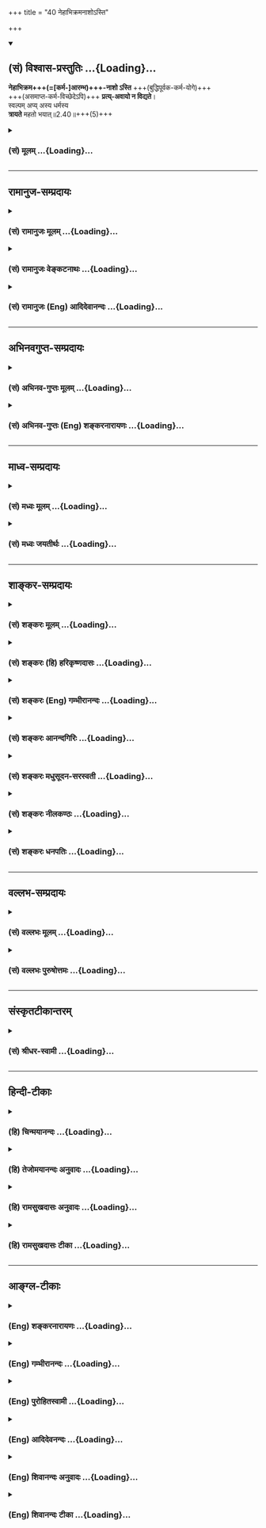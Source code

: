 +++
title = "40 नेहाभिक्रमनाशोऽस्ति"

+++
<div class="js_include" newlevelforh1="2" title="(सं) विश्वास-प्रस्तुतिः" unfilled url="/mahAbhAratam/shlokashaH/06-bhIShma-parva/03-bhagavad-gItA-parva/saMskRtam/vishvAsa-prastutiH/02_sAnkhya-yogaH_sarva-/40_nehAbhikramanAsho.md">
<details open><summary><h2>(सं) विश्वास-प्रस्तुतिः ...{Loading}...</h2></summary>

**नेहाभिक्रम+++(=[कर्म-]आरम्भ)+++-नाशो ऽस्ति** +++(बुद्धिपूर्वक-कर्म-योगे)+++  
+++(असमाप्त-कर्म-विच्छेदेऽपि)+++ **प्रत्य्-अवायो न विद्यते**।  
स्वल्पम् अप्य् अस्य धर्मस्य  
**त्रायते** महतो भयात्॥2.40॥+++(5)+++

</details>
</div>
<div class="js_include collapsed" newlevelforh1="3" title="(सं) मूलम्" unfilled url="/mahAbhAratam/shlokashaH/06-bhIShma-parva/03-bhagavad-gItA-parva/saMskRtam/mUlam/02_sAnkhya-yogaH_sarva-/40_nehAbhikramanAsho.md">
<details><summary><h3>(सं) मूलम् ...{Loading}...</h3></summary>

नेहाभिक्रमनाशोऽस्ति प्रत्यवायो न विद्यते।  
स्वल्पमप्यस्य धर्मस्य त्रायते महतो भयात्।।2.40।।
</details>
</div>


_________________
## रामानुज-सम्प्रदायः
<div class="js_include collapsed" newlevelforh1="3" title="(सं) रामानुजः मूलम्" unfilled url="/mahAbhAratam/shlokashaH/06-bhIShma-parva/03-bhagavad-gItA-parva/saMskRtam/rAmAnujaH/mUlam/02_sAnkhya-yogaH_sarva-/40_nehAbhikramanAsho.md">
<details><summary><h3>(सं) रामानुजः मूलम् ...{Loading}...</h3></summary>


वक्ष्यमाण-बुद्धि-युक्तस्य कर्मणो माहात्म्यम् आह -  
।।2.40।।**इह** कर्मयोगे **न अभिक्रमनाशः अस्ति।** अभिक्रम आरम्भः, नाशः फल-साधन-भाव-नाशः। आरब्धस्य असमाप्तस्य विच्छिन्नस्य अपि न निष्फलत्वम्।

आरब्धस्य विच्छेदे **प्रत्यवायः** अपि **न विद्यते।** **अस्य** कर्मयोगाख्यस्य स्व**धर्मस्य** स्वल्पांशः **अपि महतो भयात्** संसार-भयात् **त्रायते।** अयम् अर्थः 

&gt; पार्थ नैवेह नामुत्र विनाशस्तस्य विद्यते। (गीता 6।40) 

इति उत्तरत्र प्रपञ्चयिष्यते।  

अन्यानि हि लौकिकानि वैदिकानि च साधनानि विच्छिन्नानि, न हि फल-प्रसवाय भवन्ति प्रत्यवायाय च भवन्ति। काम्य-कर्म-विषयाया बुद्धेः मोक्षसाधनभूतकर्मविषयां बुद्धिं विशिनष्टि  

</details>
</div>
<div class="js_include collapsed" newlevelforh1="3" title="(सं) रामानुजः वेङ्कटनाथः" unfilled url="/mahAbhAratam/shlokashaH/06-bhIShma-parva/03-bhagavad-gItA-parva/saMskRtam/rAmAnujaH/venkaTanAthaH/02_sAnkhya-yogaH_sarva-/40_nehAbhikramanAsho.md">
<details><summary><h3>(सं) रामानुजः वेङ्कटनाथः ...{Loading}...</h3></summary>

  
  
।।2.40।। ननुइमां श्रृणु 2।39 इत्युक्तेऽनन्तरंव्यवसाया 2।41 इत्यादि
वक्तव्यम् मध्येनेहाभिक्रम इत्येतन्न सङ्गच्छत इत्यत्राह वक्ष्यमाणेति।
उपक्रमे माहात्म्यकथनेन बुभुत्सातिशयजननाय प्ररोचना क्रियत इति भावः।
इहेत्यनेन सूचितं कर्मान्तरेभ्यो वैलक्षण्यमाह कर्मयोग इति।
अभिमुखक्रमणशङ्कां व्युदस्यति अभिक्रम आरम्भ इति। उपक्रमशब्दवदयमिति भावः।
क्रियारूपस्याभिक्रमस्य कथमविनाशित्वमित्यतोनाशः फलसाधनभावनाश इति।
तात्पर्यमाह आरब्धस्येति। प्रत्यवायशङ्काहेतुं दर्शयन् द्वितीयं पादं
व्याकरोति आरब्धस्य विच्छेदे इति। उक्तविवरणरूपमुत्तरार्धं व्याख्याति
अस्येति। संसारभयादिति। महत्त्वविशेषितं भयं संसारभयमेव हीति भावः।
स्वल्पांशस्यापि संसारनिवृत्तिहेतुत्वं देशकालादिवैगुण्यात्
प्रामादिकाकृत्यकरणादिना च विच्छिन्नस्याप्यवश्यं पुनः सन्धानादिति
दर्शयन्नस्य श्लोकस्योक्तार्थैकपरत्वं सङ्ग्रहविस्तररूपत्वेन
वक्ष्यमाणापौनरुक्त्यं चाह अयमर्थ इति। कृतांशस्य कथं न नाशप्रसङ्ग इति
शङ्कायामिहेत्यस्य व्यवच्छेद्यं दर्शयति अन्यानि हीति।
लौकिकानीत्यतिशङ्काहेतुर्दृष्टान्त उक्तः। वैदिकानीति सामान्यनिर्देशस्यायं
भावः नित्यनैमित्तिकान्यपि विच्छेदे सति न फलाय स्युः प्रत्यवायाय च
भवेयुः। अशक्त्यादिमूलमीषद्वैकल्यमात्रं हि तत्र सह्यम्। काम्येषु
त्वङ्गवैकल्येऽपि नैष्फल्यमिति विशेष इति प्रत्यवायाय च भवन्तीति न केवलं
स्वर्गादेरलाभमात्रम् ब्रह्मरक्षस्त्वप्राप्त्यादिरपि स्यादिति भावः।  
  
  
  

</details>
</div>
<div class="js_include collapsed" newlevelforh1="3" title="(सं) रामानुजः (Eng) आदिदेवानन्दः" unfilled url="/mahAbhAratam/shlokashaH/06-bhIShma-parva/03-bhagavad-gItA-parva/saMskRtam/rAmAnujaH/english/AdidevAnandaH/02_sAnkhya-yogaH_sarva-/40_nehAbhikramanAsho.md">
<details><summary><h3>(सं) रामानुजः (Eng) आदिदेवानन्दः ...{Loading}...</h3></summary>

2.40 Here, in Karma Yoga, there is no loss of 'Abhikrama' or of effort that has been put in; 'loss' means the loss of efficacy to bring about the fruits. In Karma Yoga if work is begun and left unfinished, and the continuity is broken in the middle, it does not remain fruitless, as in the case of works undertaken for their fruits. No evil result is acired if the continuity of work is broken. Even a little of this Dharma known as Karma Yoga or Niskama Karma (unselfish action without desire for any reward) gives protection from the great fear, i.e., the fear of transmigratory existence. The same purport is explained later thus:
'Neither in this world nor the next, O Arjuna, there is annihilation for him' (6.40). But in works, Vedic and secular, when there is interruption in the middle, not only do they not yield fruits, but also there is accrual of evil. Now, Sri Krsna distinguishes the Buddhi or mental disposition concerned with those acts which constitute a means for attaining release from those which are concerned with the acts meant for gaining the desired objects:

</details>
</div>


_________________
## अभिनवगुप्त-सम्प्रदायः
<div class="js_include collapsed" newlevelforh1="3" title="(सं) अभिनव-गुप्तः मूलम्" unfilled url="/mahAbhAratam/shlokashaH/06-bhIShma-parva/03-bhagavad-gItA-parva/saMskRtam/abhinava-guptaH/mUlam/02_sAnkhya-yogaH_sarva-/40_nehAbhikramanAsho.md">
<details><summary><h3>(सं) अभिनव-गुप्तः मूलम् ...{Loading}...</h3></summary>

।।2.41।। नेहेति। इह +++(S K omit इह)+++ अस्यां बुद्धौ अतिक्रमेण अपराधेन
प्रमादेन नाशो न भवति  
  
प्रमादस्याभावात्। यथा च +++(S N तथा च)+++ परिमितेन श्रीखण्डकणेन ज्वालायमानोऽपि
तैलकटाहः सद्यः शीतीभवति +++(N शीतो भवति)+++ एवं अनया स्वल्पयापि +++(S omits अपि)+++
योगबुद्ध्या महाभयं संसाररूपं विनश्यति।  

</details>
</div>
<div class="js_include collapsed" newlevelforh1="3" title="(सं) अभिनव-गुप्तः (Eng) शङ्करनारायणः" unfilled url="/mahAbhAratam/shlokashaH/06-bhIShma-parva/03-bhagavad-gItA-parva/saMskRtam/abhinava-guptaH/english/shankaranArAyaNaH/02_sAnkhya-yogaH_sarva-/40_nehAbhikramanAsho.md">
<details><summary><h3>(सं) अभिनव-गुप्तः (Eng) शङ्करनारायणः ...{Loading}...</h3></summary>

2.40 Neha etc. Here in this determinate knowledge there arises no loss
through transgression, an offence due to negligence; because negligence
is \[itself\] absent there. And just as a burning oil in the boiler get
cooled soon, due to a limited antity of sandal (put in it), in the same
way due to this knowledge of Yoga-eventhough it is very little-the great
danger in the form of the cycle of birth-and-death perishes completely.
And this knowledge is not introduced as a new thing. Then what ;

</details>
</div>


_________________
## माध्व-सम्प्रदायः
<div class="js_include collapsed" newlevelforh1="3" title="(सं) मध्वः मूलम्" unfilled url="/mahAbhAratam/shlokashaH/06-bhIShma-parva/03-bhagavad-gItA-parva/saMskRtam/madhvaH/mUlam/02_sAnkhya-yogaH_sarva-/40_nehAbhikramanAsho.md">
<details><summary><h3>(सं) मध्वः मूलम् ...{Loading}...</h3></summary>

।।2.40।। Sri Madhvacharya did not comment on this sloka.  

</details>
</div>
<div class="js_include collapsed" newlevelforh1="3" title="(सं) मध्वः जयतीर्थः" unfilled url="/mahAbhAratam/shlokashaH/06-bhIShma-parva/03-bhagavad-gItA-parva/saMskRtam/madhvaH/jayatIrthaH/02_sAnkhya-yogaH_sarva-/40_nehAbhikramanAsho.md">
<details><summary><h3>(सं) मध्वः जयतीर्थः ...{Loading}...</h3></summary>

।।2.40।। Sri Jayatirtha did not comment on this sloka.  

</details>
</div>


_________________
## शाङ्कर-सम्प्रदायः
<div class="js_include collapsed" newlevelforh1="3" title="(सं) शङ्करः मूलम्" unfilled url="/mahAbhAratam/shlokashaH/06-bhIShma-parva/03-bhagavad-gItA-parva/saMskRtam/shankaraH/mUlam/02_sAnkhya-yogaH_sarva-/40_nehAbhikramanAsho.md">
<details><summary><h3>(सं) शङ्करः मूलम् ...{Loading}...</h3></summary>

।।2.40।।  
  
**न इह** मोक्षमार्गे कर्मयोगे **अभिक्रमनाशः** अभिक्रमणमभिक्रमः
प्रारम्भः तस्य नाशः नास्ति यथा कृष्यादेः। योगविषये  
प्रारम्भस्य न अनैकान्तिकफलत्वमित्यर्थः। किञ्चनापि चिकित्सावत् प्रत्यवायः
विद्यते भवति। किं तु **स्वल्पमपि अस्य धर्मस्य** योगधर्मस्य अनुष्ठितं
**त्रायते** रक्षति **महतः भयात्** संसारभयात् जन्ममरणादिलक्षणात्।।  
येयं साङ्ख्ये बुद्धिरुक्ता योगे च वक्ष्यमाणलक्षणा सा  
  

</details>
</div>
<div class="js_include collapsed" newlevelforh1="3" title="(सं) शङ्करः (हि) हरिकृष्णदासः" unfilled url="/mahAbhAratam/shlokashaH/06-bhIShma-parva/03-bhagavad-gItA-parva/saMskRtam/shankaraH/hindI/harikRShNadAsaH/02_sAnkhya-yogaH_sarva-/40_nehAbhikramanAsho.md">
<details><summary><h3>(सं) शङ्करः (हि) हरिकृष्णदासः ...{Loading}...</h3></summary>

।।2.40।। इसके सिवा और भी सुन  
  
आरम्भका नाम अभिक्रम है इस कर्मयोगरूप मोक्षमार्गमें अभिक्रमका यानी
प्रारम्भका कृषि आदिके सदृश नाश नहीं होता। अभिप्राय यह कि योगविषयक
प्रारम्भका फल अनैकान्तिक ( संशययुक्त ) नहीं है।  
तथा चिकित्सादिकी तरह ( इसमें ) प्रत्यवाय ( विपरीत फल ) भी नहीं होता
है।  
तो क्या होता है इस कर्मयोगरूप धर्मका थोड़ासा भी अनुष्ठान ( साधन )
जन्ममरणरूप महान् संसारभयसे रक्षा किया करता है।  

</details>
</div>
<div class="js_include collapsed" newlevelforh1="3" title="(सं) शङ्करः (Eng) गम्भीरानन्दः" unfilled url="/mahAbhAratam/shlokashaH/06-bhIShma-parva/03-bhagavad-gItA-parva/saMskRtam/shankaraH/english/gambhIrAnandaH/02_sAnkhya-yogaH_sarva-/40_nehAbhikramanAsho.md">
<details><summary><h3>(सं) शङ्करः (Eng) गम्भीरानन्दः ...{Loading}...</h3></summary>

2.40 Moreover, iha, here, in the path to Liberation, viz the Yoga of
Action (rites and duties); na, there is no; abhikrama-nasah, waste of an
attempt, of a beginning, unlike as in agriculture etc. The meaning is
that the result of any attempt in the case of Yoga is not uncertain.
Besides, unlike as in medical care, na vidyate, nor is there, nor does
there arises; any pratyavayah, harm. But, svalpam api, even a little;
asya, of this; dharmasya, righteousness in the form of Yoga (of Action);
when pracised, trayate, saves (one); mahato bhayat, from great fear, of
mundance existence characterized by death, birth, etc.

</details>
</div>
<div class="js_include collapsed" newlevelforh1="3" title="(सं) शङ्करः आनन्दगिरिः" unfilled url="/mahAbhAratam/shlokashaH/06-bhIShma-parva/03-bhagavad-gItA-parva/saMskRtam/shankaraH/AnandagiriH/02_sAnkhya-yogaH_sarva-/40_nehAbhikramanAsho.md">
<details><summary><h3>(सं) शङ्करः आनन्दगिरिः ...{Loading}...</h3></summary>

।।2.40।। ननु
कर्मानुष्ठानस्यानैकान्तिकफलत्वेनाकिंचित्करत्वादनेकानर्थकलुषितत्वेन
दोषवत्त्वाच्च योगबुद्धिरपि न श्रद्धेयेति तत्राह **किञ्चेति।** अन्यच्च
किंचिदुच्यते। कर्मानुष्ठानस्यावश्यकत्वे कारणमिति यावत्। कर्मणा सह
समाधेरनुष्ठातुमशक्यत्वादनेकान्तरायसंभवात्तत्फलस्य च साक्षात्कारस्य
दीर्घकालाभ्याससाध्यस्यैकस्मिञ्जन्मन्यसंभवादर्थाद्योगी भ्रश्येतानर्थे च
निपतेदित्याशङ्क्याह  **नेहेति।** प्रतीकत्वेनोपात्तस्य नकारस्य
पुनरन्वयानुगुणत्वेन नास्तीत्यनुवादः। यत्तु
कर्मानुष्ठानस्यानैकान्तिकफलत्वेनाकिंचित्करत्वमुक्तं तद्दूषयति
**यथेति।** कृषिवाणिज्यादेरारम्भस्यानियतं फलं संभावनामात्रोपनीतत्वान्न
तथा कर्मणि वैदिके प्रारम्भस्य फलमनियतं युज्यते शास्त्रविरोधादित्यर्थः।
यत्तूक्तमनेकानर्थकलुषितत्वेन दोषवदनुष्ठानमिति तत्राह **किञ्चेति।**
इतोऽपि कर्मानुष्ठानमावश्यकमिति प्रतिज्ञाय हेत्वन्तरमेव स्फुटयति
**नापीति।** चिकित्सायां हि क्रियमाणायां व्याध्यतिरेको वा मरणं वा
प्रत्यवायोऽपि संभाव्यते कर्मपरिपाकस्य दुर्विवेकत्वान्न तथा कर्मानुष्ठाने
दोषोऽस्ति विहितत्वादित्यर्थः। संप्रति कर्मानुष्ठानस्य फलं पृच्छति
**किंत्विति।** उत्तरार्धं व्याकुर्वन्विवक्षितं फलं कथयति
**स्वल्पमपीति।** सम्यग्ज्ञानोत्पादनद्वारेण रक्षणं
विवक्षितंसर्वपापप्रसक्तोऽपि ध्यायन्निमिषमच्युतम्। यतिस्तपस्वी भवति
पङ्क्तिपावनपावनः।। इति स्मृतेरित्यर्थः।  

</details>
</div>
<div class="js_include collapsed" newlevelforh1="3" title="(सं) शङ्करः मधुसूदन-सरस्वती" unfilled url="/mahAbhAratam/shlokashaH/06-bhIShma-parva/03-bhagavad-gItA-parva/saMskRtam/shankaraH/madhusUdana-sarasvatI/02_sAnkhya-yogaH_sarva-/40_nehAbhikramanAsho.md">
<details><summary><h3>(सं) शङ्करः मधुसूदन-सरस्वती ...{Loading}...</h3></summary>

।।2.40।। ननुतमेतं वेदानुवचनेन ब्राह्मणा विविदिषन्ति यज्ञेन दानेन
तपसाऽनाशकेन इति श्रुत्या विविदिषां ज्ञानं चोद्दिश्य संयोगपृथक्त्वन्यायेन
सर्वकर्मणां विनियोगात्तत्र चान्तःकरणशुद्धेर्द्वारत्वान्मांप्रति
कर्मानुष्ठानं विधीयते। तत्रतद्यथेह कर्मजितो लोकः क्षीयत एवमेवामुत्र
पुण्यजितो लोकः क्षीयते इति श्रुतिबोधितस्य फलनाशस्य संभवात् ज्ञानं
विविदिषां चोद्दिश्य  
  
क्रियमाणस्य यज्ञादेः काम्यत्वात्सर्वाङ्गोपसंहारेणानुष्ठेयस्य
यत्किंचिदङ्गासंपत्तावपि वैगुण्योपपत्तेर्यज्ञेनेत्यादिवाक्यविहितानां च
सर्वेषां कर्मणामेकेन पुरुषायुषपर्यवसानेऽपि कर्तुमशक्यत्वात्कुतःकर्मबन्धं
प्रहास्यसि इति फलं प्रत्याशेत्यत आह भगवान् अभिक्रम्यते कर्मणा प्रारभ्यते
यत्फलं सोऽभिक्रमस्तस्य नाशस्तद्यथेहेत्यादिना प्रतिपादितः स इह
निष्कामकर्मयोगे नास्ति  
  
एतत्फलस्य शुद्धेः पापक्षयरूपत्वेन लोकशब्दावाच्यभोग्यत्वाभावेन च
क्षयासंभवात् वेदनपर्यन्ताया एव विविदिषायाः  
  
कर्मफलत्वाद्वेदनस्य चाव्यवधानेनाज्ञाननिवृत्तिफलजनकस्य फलमजनयित्वा
नाशासंभवादिह फलनाशो नास्तीति साधूक्तम्। तदुक्तम् तद्यथेहेति या निन्दा सा
फले न तु कर्मणि। फलेच्छां तु परित्यज्य कृतं कर्म विशुद्धिकृत्।। इति।
तथा  
  
प्रत्यवायोऽङ्गवैगुण्यनिबन्धनं वैगुण्यमिह न विद्यते तमितिवाक्येन
नित्यानामेवोपात्तदुरितक्षयद्वारेण विविदिषायां विनियोगात्। तत्रच
सर्वाङ्गोपसंहारनियमाभावात् काम्यानामपि संयोगपृथक्त्वन्यायेन विनियोग इति
पक्षेऽपि फलाभिसंधिरहितत्वेन तेषां नित्यतुल्यत्वात्। नहि
काम्यनित्याग्निहोत्रयोः स्वतः कश्चिद्विशेषोऽस्ति। फलाभिसंधितदभावाभ्यामेव
तु  
  
काम्यत्वनित्यत्वव्यपदेशः। इदंच पक्षद्वयमुक्तं वार्तिके
वेदानुवचनादीनामैकात्म्यज्ञानजन्मने। तमेतमिति वाक्येन नित्यानां वक्ष्यते
विधिः।। यद्वा विविदिषार्थत्वं काम्यानामपि कर्मणाम्। तमेतमिति वाक्येन
संयोगस्य पृथक्त्वतः।। इति। तथाच  
  
फलाभिसंधिना क्रियमाण एव कर्मणि सर्वाङ्गोपसंहारनियमात्तद्विलक्षणे
शुद्ध्यर्थे कर्मणि प्रतिनिध्यादिना  
  
समाप्तिसंभवान्नाङ्गवैगुण्यनिमित्तः प्रत्यवायोऽस्तीत्यर्थः। तथास्य
शुद्ध्यर्थस्य धर्मस्यतमेतम् इत्यादिवाक्यविहितस्य मध्ये स्वल्पमपि
संख्ययेतिकर्तव्यतया वा यथाशक्तिभगवदाराधनार्थं किंचिदप्यनुष्ठितं सन्महतः
संसारभयात्त्रायते  
  
भगवत्प्रसादसंपादनेनानुष्ठातारं रक्षति। सर्वपापप्रसक्तोऽपि
ध्यायन्निमिषमच्युतम्। भूयस्तपस्वी भवति पङ्क्तिपावनपावनः।।
इत्यादिस्मृतेः। तमेतम् इति वाक्ये समुच्चयविधायकाभावाच्च
अशुद्धितारतम्यादेवानुष्ठानतारतम्योपपत्तेर्युक्तमुक्तंकर्मबन्धं
प्रहास्यसि इति।  

</details>
</div>
<div class="js_include collapsed" newlevelforh1="3" title="(सं) शङ्करः नीलकण्ठः" unfilled url="/mahAbhAratam/shlokashaH/06-bhIShma-parva/03-bhagavad-gItA-parva/saMskRtam/shankaraH/nIlakaNThaH/02_sAnkhya-yogaH_sarva-/40_nehAbhikramanAsho.md">
<details><summary><h3>(सं) शङ्करः नीलकण्ठः ...{Loading}...</h3></summary>

।।2.40।। एतदेवोपपादयति **नेहेति।** इह कर्मबन्धप्रहाणार्थे
कर्मयोगेऽनुष्ठीयमाने। अभिक्रम्यते व्याप्यत इत्यभिक्रमः कर्मारम्भः कर्मैव
वा तस्य नाशो नास्ति। अन्यत्तु फलं दत्त्वा नश्यति नत्विदम्।
इष्टफलस्याजननात्। नन्वेतस्यापि काम्यान्तःपातितया नित्याकरणजनितः
प्रत्यवाय उत्पद्येतैव। सकृदनुष्ठितस्य
बन्धप्रहाणप्रत्यवायपरिहाराख्यफलद्वयहेतुत्वायोगादित्याशङ्क्याह
**प्रत्यवायो न विद्यत इति।**तमेतं वेदानुवचनेन ब्राह्मणा विविदिषन्ति
यज्ञेन दानेन तपसाऽनाशकेन इति श्रुत्या
संयोगपृथक्त्वन्यायेनदध्नेन्द्रियकामस्य जुहुयात् इत्यनेन नित्यस्य दध्नो
वीर्यार्थत्वमिव नित्यानामपि कर्मणां विविदिषार्थत्वं विनियोगबलात्सिध्यति।
ततश्च काम्येनैव प्रयोगेण नित्यस्यापि सिद्धेर्न नित्याकरणनिमित्तो वा
काम्यत्वात्सर्वाङ्गानुपसंहारनिमित्तो वा प्रत्यवायो विद्यते। नित्यानामेव
विनियोगात्। नित्येषु च यथाशक्त्युपबन्धस्यानुज्ञानात्। वार्तिके तु
काम्यानामप्यत्र विनियोगो दृष्टः। यथावेदानुवचनादीनामैकात्म्यज्ञानजन्मने।
तमेतमिति वाक्येन नित्यानां वक्ष्यते विधिः। यद्वा विविदिषार्थत्वं
काम्यानामपि कर्मणाम्। तमेतमिति वाक्येन संयोगस्य पृथक्त्वतः। इति।
अस्मिन्पक्षे काम्यानामपि तुल्यफलत्वात् नित्यवद्यथाशक्त्युपबन्धो
भविष्यतीति न सर्वाङ्गानुपसंहारजनितः प्रत्यवायो विद्यते। स्वल्पमपि अस्य
योगधर्मस्यानुष्ठितं अनुपभुक्तबीजकल्पञ्जन्मजन्मान्तराभ्यस्तं दानमध्ययनं
तपः। तेनैवाभ्यासयोगेन तच्चैवाभ्यसते पुनः। इति
स्मृतेरुत्तरोत्तरसंस्काराधानद्वारा स्वसजातीयवृद्धेर्निमित्तं
सत्कामादिदोषक्षपणद्वारा महतो भयात्संसारात्त्रायते।
तस्मात्साङ्ख्यानधिकारिणा कर्मयोग एवानुष्ठेय इति भावः।  

</details>
</div>
<div class="js_include collapsed" newlevelforh1="3" title="(सं) शङ्करः धनपतिः" unfilled url="/mahAbhAratam/shlokashaH/06-bhIShma-parva/03-bhagavad-gItA-parva/saMskRtam/shankaraH/dhanapatiH/02_sAnkhya-yogaH_sarva-/40_nehAbhikramanAsho.md">
<details><summary><h3>(सं) शङ्करः धनपतिः ...{Loading}...</h3></summary>

।।2.40।। काभ्यादस्य महद्वैलक्षण्यमित्याशयेनाह **नेहेति।** इह
निष्कामकर्मणि समाधियोगे च मोक्षमार्गे अभिक्रमस्य प्रारम्भस्य नाशो
नास्ति। कृष्यादेरिव प्रत्यवायः पापोत्पत्तिरपि चिकित्सावन्न विद्यते। अस्य
धर्मस्य त्वल्पमप्यनुष्ठितं महतो भयाज्जन्ममरणादिलक्षणसंसारभयाद्रक्षति।  

</details>
</div>


_________________
## वल्लभ-सम्प्रदायः
<div class="js_include collapsed" newlevelforh1="3" title="(सं) वल्लभः मूलम्" unfilled url="/mahAbhAratam/shlokashaH/06-bhIShma-parva/03-bhagavad-gItA-parva/saMskRtam/vallabhaH/mUlam/02_sAnkhya-yogaH_sarva-/40_nehAbhikramanAsho.md">
<details><summary><h3>(सं) वल्लभः मूलम् ...{Loading}...</h3></summary>

।।2.40।। सर्वतो योगे सुगमतामाह नेहाभिक्रमनाश इति। इह योगबुद्धौ धर्मस्य
योऽभिक्रमः प्रारम्भस्तस्य नाशो नास्ति। नह्यङ्गोपक्रमे ध्वंसो
स्वधर्मस्योद्धवाण्वपि। मया व्यवसितः 11।29।20 इति भागवतवाक्यात्।
स्वल्पमप्यस्य धर्मस्याभिक्रमो महतो भयात्त्रायते। साङ्ख्ये तु सिद्धे
धर्मकर्मणां त्यागः अत्र तु न तथा। उक्तं च यमादयस्तु कर्त्तव्याः सिद्धे
योगे कृतार्थता इति।  

</details>
</div>
<div class="js_include collapsed" newlevelforh1="3" title="(सं) वल्लभः पुरुषोत्तमः" unfilled url="/mahAbhAratam/shlokashaH/06-bhIShma-parva/03-bhagavad-gItA-parva/saMskRtam/vallabhaH/puruShottamaH/02_sAnkhya-yogaH_sarva-/40_nehAbhikramanAsho.md">
<details><summary><h3>(सं) वल्लभः पुरुषोत्तमः ...{Loading}...</h3></summary>

  
  
।।2.40।। ननु कर्मणा बाहुल्यात्कालादिसाध्यत्वाच्च कृतानां
पूर्णत्वाभावाद्वैकल्यं प्रत्युत अङ्गवैगुण्यादिना प्रत्यवायादिसम्भावना
भवेदिति कथं बन्धो न भविष्यतीति चेत् इत्याशङ्क्यार्जुनस्य
भगवत्कुण्डलात्मकसंयोगरूपयोगस्वरूपाज्ञानात्तज्ज्ञानार्थं तत्स्वरूपमाह
नेहाभिक्रमनाश इति। भगवन्मार्गे भगवदर्थं भगवदाज्ञारूपेण कर्त्तव्यत्वं
कर्मणां न तु फलसाधकत्वेन तस्मान्न पूर्वोक्तदोषसम्भावनात्र। तदेवाह इह
मदाज्ञात्वेन क्रियमाणस्य कर्मणोऽभिक्रमनाशः प्रारब्धकर्मनाशो नास्ति
निष्फलत्वं न भवतीत्यर्थः। प्रत्यवायश्च न विद्यते। यतोऽस्य धर्मस्य
स्वल्पमपि कृतं महतो भयात् त्रायते रक्षति। अत्रायं भावः अन्यत्र
कृतकर्मसाफल्यार्थं साङ्गत्वाय च भगवत्स्मरणं बोध्यतेयस्य स्मृत्या वि.पु.
इत्यादिना तत्र साक्षाद्भगवदर्थं कृतानां कर्मणां कथं वैफल्यं भवेत्  
  
  
  

</details>
</div>


_________________
## संस्कृतटीकान्तरम्
<div class="js_include collapsed" newlevelforh1="3" title="(सं) श्रीधर-स्वामी" unfilled url="/mahAbhAratam/shlokashaH/06-bhIShma-parva/03-bhagavad-gItA-parva/saMskRtam/shrIdhara-svAmI/02_sAnkhya-yogaH_sarva-/40_nehAbhikramanAsho.md">
<details><summary><h3>(सं) श्रीधर-स्वामी ...{Loading}...</h3></summary>

।।2.40।। ननु कृष्यादिवत्कर्मणां कदाचिद्विघ्नबाहुल्येन फले
व्याभिचारान्मन्त्राद्यङ्गवैगुण्येन च प्रत्यवायसंभवात्कुतः कर्मयोगेन
कर्मबन्धप्रहरणं तत्राह **नेहेति।** इह निष्कामकर्मयोगेऽभिक्रमस्य
प्रारम्भस्य नाशो निष्फलत्वं नास्ति प्रत्यवायश्च न विद्यते
ईश्वरोद्देशेनैव विघ्नवैगुण्याद्यसंभवात्। किंच अस्य धर्मस्य
स्वल्पमप्युपक्रममात्रमपि कृतं महतो भयात्संसारान्त्रायते रक्षति नतु
काम्यकर्मवत्किंचिदङ्गवैगुण्यादिना नैष्फल्यमस्येत्यर्थः।  

</details>
</div>


_________________
## हिन्दी-टीकाः
<div class="js_include collapsed" newlevelforh1="3" title="(हि) चिन्मयानन्दः" unfilled url="/mahAbhAratam/shlokashaH/06-bhIShma-parva/03-bhagavad-gItA-parva/hindI/chinmayAnandaH/02_sAnkhya-yogaH_sarva-/40_nehAbhikramanAsho.md">
<details><summary><h3>(हि) चिन्मयानन्दः ...{Loading}...</h3></summary>

।।2.40।। क्रमनाश जिस प्रकार कृषि क्षेत्र में फसल पाने के लिये भूमि जोतना
सींचना बीज बोना निराई सुरक्षा और कटाई आदि क्रम का पालन करना पड़ता है
अन्यथा हानि उठानी पड़ती है उसी प्रकार वेदों के कर्मकाण्ड में वर्णित
यज्ञयागादि के अनुष्ठान में भी क्रमानुसार क्रिया विधि न करने पर यज्ञ का
फल नहीं मिलता। इतना ही नहीं यदि वेद प्रतिपादित कर्मों को न किया जाय तो
वह प्रत्यवाय दोष कहलाता है जिसका अनिष्ट फल कर्त्ता (जीव)को भोगना पड़ता
है। लौकिक फल प्राप्ति में यही बातें देखी जाती हैं। भौतिक जगत् में भी इसी
प्रकार के अनेक उदाहरण हैं जैसे गलत औषधियों के प्रयोग से रोगी को अपने
प्राणों से हाथ धोना पड़ता है।  
कर्म क्षेत्र में इन दोषों के होने से हमें इष्टफल नहीं मिल पाता। भगवान्
श्रीकृष्ण यहां मानो इस ज्ञान का विज्ञापन करते हुये कर्मयोग का उपर्युक्त
दोनों दोषों से सर्वथा मुक्त और सुरक्षित होने का आश्वासन देते हैं।  
  
अब इस ज्ञान का स्वरूप बताते हैं  

</details>
</div>
<div class="js_include collapsed" newlevelforh1="3" title="(हि) तेजोमयानन्दः अनुवादः" unfilled url="/mahAbhAratam/shlokashaH/06-bhIShma-parva/03-bhagavad-gItA-parva/hindI/tejomayAnandaH/anuvAdaH/02_sAnkhya-yogaH_sarva-/40_nehAbhikramanAsho.md">
<details><summary><h3>(हि) तेजोमयानन्दः अनुवादः ...{Loading}...</h3></summary>

।।2.40।। इसमें क्रमनाश और प्रत्यवाय दोष नहीं है। इस धर्म (योग) का अल्प
अभ्यास भी महान् भय से रक्षण करता है।।

</details>
</div>
<div class="js_include collapsed" newlevelforh1="3" title="(हि) रामसुखदासः अनुवादः" unfilled url="/mahAbhAratam/shlokashaH/06-bhIShma-parva/03-bhagavad-gItA-parva/hindI/rAmasukhadAsaH/anuvAdaH/02_sAnkhya-yogaH_sarva-/40_nehAbhikramanAsho.md">
<details><summary><h3>(हि) रामसुखदासः अनुवादः ...{Loading}...</h3></summary>

।।2.40।। मनुष्यलोकमें इस समबुद्धिरूप धर्मके आरम्भका नाश नहीं होता, इसके
अनुष्ठानका उलटा फल भी नहीं होता और इसका थोड़ासा भी अनुष्ठान
(जन्म-मरणरूप) महान् भयसे रक्षा कर लेता है।

</details>
</div>
<div class="js_include collapsed" newlevelforh1="3" title="(हि) रामसुखदासः टीका" unfilled url="/mahAbhAratam/shlokashaH/06-bhIShma-parva/03-bhagavad-gItA-parva/hindI/rAmasukhadAsaH/TIkA/02_sAnkhya-yogaH_sarva-/40_nehAbhikramanAsho.md">
<details><summary><h3>(हि) रामसुखदासः टीका ...{Loading}...</h3></summary>

2.40।।***व्याख्या--***\[इस समबुद्धिकी महिमा भगवान्ने पूर्वश्लोकके
उत्तरार्धमें और इस (चालीसवें) श्लोकमें चार प्रकारसे बतायी है-- (1) इसके
द्वारा कर्मबन्धनसे मुक्त हो जाता है, (2) इसके उपक्रमका नाश नहीं होता,
(3) इसका उलटा फल नहीं होता और (4) इसका थोड़ा-सा भी अनुष्ठान महान् भयसे
रक्षा करनेवाला होता है। \]  
**'नेहाभिक्रमनाशोऽस्ति'--**इस समबुद्धि (समता) का केवल आरम्भ ही हो जाय,
तो उस आरम्भका भी नाश नहीं होता। मनमें समता प्राप्त करनेकी जो लालसा,
उत्कण्ठा लगी है, यही इस समताका आरम्भ होना है। इस आरम्भका कभी अभाव नहीं
होता; क्योंकि सत्य वस्तुकी लालसा भी सत्य ही होती है।  
यहाँ **'इह'** कहनेका तात्पर्य है कि इस मनुष्यलोकमें यह मनुष्य ही इस
समबुद्धिको प्राप्त करनेका अधिकारी है। मनुष्यके सिवाय दूसरी सभी
भोगयोनियाँ है। अतः उन योनियोंमें विषमता (राग-द्वेष) का नाश करनेका अवसर
नहीं है; क्योंकि भोग राग-द्वेषपूर्वक ही होते हैं। यदि राग-द्वेष न हों तो
भोग होगा ही नहीं, प्रत्युत साधन ही होगा।  
**'प्रत्यवायो न विद्यते'--**सकामभावपूर्वक किये गये कर्मोंमें अगर
मन्त्र-उच्चारण, यज्ञ-विधि आदिमें कोई कमी रह जाय तो उसका उलटा फल हो जाता
है। जैसे, कोई पुत्र-प्राप्तिके लिये पुत्रेष्टि यज्ञ करता है तो उसमें
विधिकी त्रुटि हो जानेसे पुत्रका होना तो दूर रहा, घरमें किसीकी मृत्यु हो
जाती है अथवा विधिकी कमी रहनेसे इतना उलटा फल न भी हो, तो भी पुत्र पूर्ण
अङ्गोंके साथ नहीं जन्मता! परन्तु जो मनुष्य इस समबुद्धिको अपने
अनुष्ठानमें लानेका प्रयत्न करता है, उसके प्रयत्नका, अनुष्ठानका कभी भी
उलटा फल नहीं होता। कारण कि उसके अनुष्ठानमें फलकी इच्छा नहीं होती। जबतक
फलेच्छा रहती है, तबतक समता नहीं आती और समता आनेपर फलेच्छा नहीं रहती। अतः
उसके अनुष्ठानका विपरीत फल होता ही नहीं, होना सम्भव ही नहीं।  
विपरीत फल क्या है; संसारसे विषमताका होना ही विपरीत फल है। सांसारिक किसी
कार्यमें राग होना और किसी कार्यमें द्वेष होना ही विषमता है, और इसी
विषमतासे जन्म-मरणरूप बन्धन होता है। परन्तु मनुष्यमें जब समता आती है, तब
राग-द्वेष नहीं रहते और राग-द्वेषके न रहनेसे विषमता नहीं रहती, तो फिर
उसका विपरीत फल होनेका कोई कारण ही नहीं है।  
**'स्वल्पमप्यस्य धर्मस्य त्रायते महतो भयात्'--**इस समबुद्धिरूप धर्मका
थोड़ा-सा भी अनुष्ठान हो जाय, थोड़ी-सी भी समता जीवनमें, आचरणमें आ जाय तो
यह जन्ममरणरूप महान् भयसे रक्षा कर लेता है। जैसे सकाम कर्म फल देकर नष्ट
हो जाता है ऐसे यह समता धन-सम्पत्ति आदि कोई फल देकर नष्ट नहीं होती
अर्थात् इसका फल नाशवान् धनसम्पत्ति आदिकी प्राप्ति नहीं होत। साधकके
अन्तःकरणमें अनुकूल-प्रतिकूल वस्तु, व्यक्ति, घटना, परिस्थिति आदिमें जितनी
समता आ जाती है, उतनी समता अ़टल हो जाती है। इस समताका किसी भी कालमें नाश
नहीं हो सकता। जैसे, योगभ्रष्टकी साधन-अवस्था में जितनी समता आ जाती है,
जितनी साधन-सामग्री हो जाती है, उसका स्वर्गादि ऊँचे लोकोंमें बहुत
वर्षोंतक सुख भोगनेपर और मृत्युलोगमें श्रीमानोंके घरमें भोग भोगनेपर भी
नाश नहीं होता (गीता 6। 41 44)। यह समता, साधन-सामग्री कभी किञ्चिन्मात्र
भी खर्च नहीं होती, प्रत्युत सदा ज्यों-की-त्यों सुरक्षित रहती है; क्योंकि
यह सत् है, सदा रहनेवाली है।  
  
**'धर्म'** नाम दो बातोंका है--(1) दान करना, प्याऊ लगाना, अन्नक्षेत्र
खोलना आदि परोपकारके कार्य करना और (2) वर्ण-आश्रमके अनुसार शास्त्र-विहित
अपने कर्तव्य-कर्मका तत्परतासे पालन करना। इन धर्मोंका निष्कामभावपूर्वक
पालन करनेसे समतारूप धर्म स्वतः आ जाता है; क्योंकि यह समतारूप धर्म
स्वयंका धर्म अर्थात् स्वरूप है। इसी बातको लेकर यहाँ समबुद्धिको धर्म कहा
गया है।  
**समतासम्बन्धी विशेष बात**  
लोगोंके भीतर प्रायः यह बात बैठी हुई है कि मन लगनेसे ही भजन-स्मरण होता
है, मन नहीं लगा तो राम-राम करनेसे क्या लाभ; परन्तु गीताकी दृष्टिमें मन
लगना कोई ऊँची चीज नहीं है। गीताकी दृष्टिमें ऊँची चीज है--समता। दूसरे
लक्षण आयें या न आयें, जिसमें समता आ गयी उसको गीता सिद्ध कह देती है।
जिसमें दूसरे सब लक्षण आ जायँ और समता न आये उसको गीता सिद्ध नहीं कहती।  
  
समता दो तरहकी होती है--अन्तःकरणकी समता और स्वरूपकी समता। समरूप परमात्मा
सब जगह परिपूर्ण है। उस समरूप परमात्मामें जो स्थित हो गया, उसने
संसार-मात्रपर विजय प्राप्त कर ली, वह जीवन्मुक्त हो गया। परन्तु इसकी
पहचान अन्तःकरणकी समतासे होती है (गीता 5। 19)। अन्तःकरणकी समता है--
सिद्धि-असिद्धिमें सम रहना (गीता 2। 48)। प्रशंसा हो जाय या निन्दा हो जाय
कार्य सफल हो जाय या असफल हो जाय, लाखों रूपये आ जायँ या लाखों रूपये चले
जायँ पर उससे अन्तःकरणमें कोई हलचल न हो; सुख-दुःख, हर्ष-शोक आदि न हो
(गीता 5। 20)। इस समताका कभी नाश नहीं होता। कल्याणके सिवाय इस समताका
दूसरा कोई फल होता ही नहीं।  
  
मनुष्य, तप, दान, तीर्थ, व्रत आदि कोई भी पुण्य-कर्म करे, वह फल देकर नष्ट
हो जाता है; परन्तु साधन करते-करते अन्तःकरणमें थोड़ी भी समता
(निर्विकारता) आ जाय तो वह नष्ट नहीं होती, प्रत्युत कल्याण कर देती है।
इसलिये साधनमें समता जितनी ऊँची चीज है, मनकी एकाग्रता उतनी ऊँची चीज नहीं
है। मन एकाग्र होनेसे सिद्धियाँ तो प्राप्त हो जाती है, पर कल्याण नहीं
होता। परन्तु समता आनेसे मनुष्य संसार-बन्धनसे सुखपूर्वक मुक्त हो जाता है
(गीता 5। 3)।  
  
***सम्बन्ध--***उन्तालीसवें श्लोकमें भगवान्ने जिस समबुद्धिको योगमें
सुननेके लिये कहा था उसी समबुद्धिको प्राप्त करनेका साधन आगेके श्लोकमें
बताते हैं।

</details>
</div>


_________________
## आङ्ग्ल-टीकाः
<div class="js_include collapsed" newlevelforh1="3" title="(Eng) शङ्करनारायणः" unfilled url="/mahAbhAratam/shlokashaH/06-bhIShma-parva/03-bhagavad-gItA-parva/english/shankaranArAyaNaH/02_sAnkhya-yogaH_sarva-/40_nehAbhikramanAsho.md">
<details><summary><h3>(Eng) शङ्करनारायणः ...{Loading}...</h3></summary>

2.40. Here there is no loss due to transgression, and there exists no contrary downward course (sin); even a little of this righteous thing saves \[one\] from great danger.

</details>
</div>
<div class="js_include collapsed" newlevelforh1="3" title="(Eng) गम्भीरानन्दः" unfilled url="/mahAbhAratam/shlokashaH/06-bhIShma-parva/03-bhagavad-gItA-parva/english/gambhIrAnandaH/02_sAnkhya-yogaH_sarva-/40_nehAbhikramanAsho.md">
<details><summary><h3>(Eng) गम्भीरानन्दः ...{Loading}...</h3></summary>

2.40 Here there is no waste of an attempt; nor is there (any) harm. Even a little of this righteousness saves (one) from great fear.

</details>
</div>
<div class="js_include collapsed" newlevelforh1="3" title="(Eng) पुरोहितस्वामी" unfilled url="/mahAbhAratam/shlokashaH/06-bhIShma-parva/03-bhagavad-gItA-parva/english/purohitasvAmI/02_sAnkhya-yogaH_sarva-/40_nehAbhikramanAsho.md">
<details><summary><h3>(Eng) पुरोहितस्वामी ...{Loading}...</h3></summary>

2.40 On this Path, endeavour is never wasted, nor can it ever be repressed. Even a very little of its practice protects one from great danger.

</details>
</div>
<div class="js_include collapsed" newlevelforh1="3" title="(Eng) आदिदेवनन्दः" unfilled url="/mahAbhAratam/shlokashaH/06-bhIShma-parva/03-bhagavad-gItA-parva/english/AdidevanandaH/02_sAnkhya-yogaH_sarva-/40_nehAbhikramanAsho.md">
<details><summary><h3>(Eng) आदिदेवनन्दः ...{Loading}...</h3></summary>

2.40 Here, there is no loss of effort, nor any accrual of evil. Even a little of this Dharma (called Karma Yoga) protects a man from the great fear.

</details>
</div>
<div class="js_include collapsed" newlevelforh1="3" title="(Eng) शिवानन्दः अनुवादः" unfilled url="/mahAbhAratam/shlokashaH/06-bhIShma-parva/03-bhagavad-gItA-parva/english/shivAnandaH/anuvAdaH/02_sAnkhya-yogaH_sarva-/40_nehAbhikramanAsho.md">
<details><summary><h3>(Eng) शिवानन्दः अनुवादः ...{Loading}...</h3></summary>

2.40 In this there is no loss of effort, nor is there any harm
(production of contrary results or transgression). Even a little of this knowledge (even a little practice of this Yoga) protects one from great fear.

</details>
</div>
<div class="js_include collapsed" newlevelforh1="3" title="(Eng) शिवानन्दः टीका" unfilled url="/mahAbhAratam/shlokashaH/06-bhIShma-parva/03-bhagavad-gItA-parva/english/shivAnandaH/TIkA/02_sAnkhya-yogaH_sarva-/40_nehAbhikramanAsho.md">
<details><summary><h3>(Eng) शिवानन्दः टीका ...{Loading}...</h3></summary>

2.40 न not; इह in this; अभिक्रमनाशः loss of effort; अस्ति is; प्रत्यवायः
production of contrary results; न not; विद्यते is; स्वल्पम् very little;
अपि even; अस्य of this; धर्मस्य duty; त्रायते protects; महतः (from)
great; भयात् fear.Commentary If a religious ceremony is left uncompleted; it is a wastage as the performer cannot realise the fruits.
But it is not so in the case of Karma Yoga because every action causes immediate purification of the heart.In agriculture there is uncertainty.
The farmer may till the land; plough and sow the seed but he may not get a crop if there is no rain. This is not so in Karma Yoga. There is no uncertainty at all. Further; there is no chance of any harm coming out of it. In the case of medical treatment great harm will result from the doctors injudicious treatment if he uses a wrong medicine. But it is not so in the case of Karma Yoga. Anything done; however little it may be;
in this path of Yoga; the Yoga of action; saves one from great fear of being caught in the wheel of birth and death. Lord Krishna here extols Karma Yoga in order to create interest in Arjuna in this Yoga.

</details>
</div>
